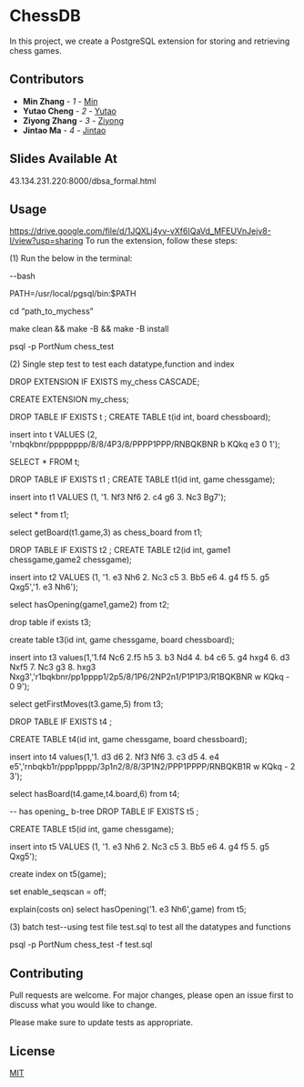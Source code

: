 # ChessDB
In this project, we create a PostgreSQL extension for storing and retrieving chess games.

## Contributors

- **Min Zhang** - *1* - [Min](https://github.com/PhDnemo)
- **Yutao Cheng** - *2* - [Yutao](https://github.com/A-hungry-wolf)
- **Ziyong Zhang** - *3* - [Ziyong](https://github.com/Ziyong-Zhang)
- **Jintao Ma** - *4* - [Jintao](https://github.com/woshimajintao)

## Slides Available At
43.134.231.220:8000/dbsa_formal.html

## Usage
https://drive.google.com/file/d/1JQXLj4yv-vXf6IQaVd_MFEUVnJejv8-I/view?usp=sharing
To run the extension, follow these steps:

(1) Run the below in the terminal:

--bash

PATH=/usr/local/pgsql/bin:$PATH

cd “path_to_mychess”

make clean && make -B && make -B install

psql -p PortNum chess_test

(2) Single step test to test each datatype,function and index

DROP EXTENSION IF EXISTS my_chess CASCADE;

CREATE EXTENSION my_chess;

DROP TABLE IF EXISTS t ;
CREATE TABLE t(id int, board chessboard);

insert into t VALUES (2, 'rnbqkbnr/pppppppp/8/8/4P3/8/PPPP1PPP/RNBQKBNR b KQkq e3 0 1');

SELECT * FROM t;

DROP TABLE IF EXISTS t1 ;
CREATE TABLE t1(id int, game chessgame);

insert into t1 VALUES (1, '1. Nf3 Nf6 2. c4 g6 3. Nc3 Bg7');

select * from t1;

select getBoard(t1.game,3) as chess_board from t1;

DROP TABLE IF EXISTS t2 ;
CREATE TABLE t2(id int, game1 chessgame,game2 chessgame);

insert into t2 VALUES (1, '1. e3 Nh6 2. Nc3 c5 3. Bb5 e6 4. g4 f5 5. g5 Qxg5','1. e3 Nh6');

select hasOpening(game1,game2) from t2;    

drop table if exists t3;

create table t3(id int, game chessgame, board chessboard);

insert into t3 values(1,'1.f4 Nc6 2.f5 h5 3. b3 Nd4 4. b4 c6 5. g4 hxg4 6. d3 Nxf5 7. Nc3 g3 8. hxg3 Nxg3','r1bqkbnr/pp1pppp1/2p5/8/1P6/2NP2n1/P1P1P3/R1BQKBNR w KQkq - 0 9');

select getFirstMoves(t3.game,5) from t3;

DROP TABLE IF EXISTS t4 ;

CREATE TABLE t4(id int, game chessgame, board chessboard);  

insert into t4 values(1,'1. d3 d6 2. Nf3 Nf6 3. c3 d5 4. e4 e5','rnbqkb1r/ppp1pppp/3p1n2/8/8/3P1N2/PPP1PPPP/RNBQKB1R w KQkq - 2 3');

select hasBoard(t4.game,t4.board,6) from t4;

-- has opening_ b-tree
DROP TABLE IF EXISTS t5 ;

CREATE TABLE t5(id int, game chessgame);

insert into t5 VALUES (1, '1. e3 Nh6 2. Nc3 c5 3. Bb5 e6 4. g4 f5 5. g5 Qxg5');

create index on t5(game);

set enable_seqscan = off;

explain(costs on) select hasOpening('1. e3 Nh6',game) from t5;

(3) batch test--using test file test.sql to test all the datatypes and functions

psql -p PortNum chess_test -f test.sql

## Contributing

Pull requests are welcome. For major changes, please open an issue first
to discuss what you would like to change.

Please make sure to update tests as appropriate.

## License

[MIT](https://choosealicense.com/licenses/mit/)
